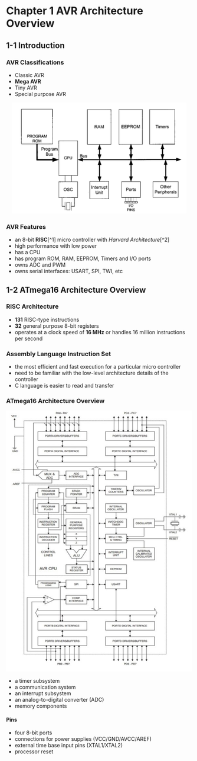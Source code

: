 # Chapter 1 AVR Architecture Overview

## 1-1 Introduction

### AVR Classifications

- Classic AVR
- **Mega AVR**
- Tiny AVR
- Special purpose AVR

<div align = center><img height = 300 src = "../assets/ch1-1.png"></div>

### AVR Features

- an 8-bit **RISC**[^1] micro controller with *Harvard Architecture*[^2]
- high performance with low power
- has a CPU
- has program ROM, RAM, EEPROM, Timers and I/O ports
- owns ADC and PWM
- owns serial interfaces: USART, SPI, TWI, etc

## 1-2 ATmega16 Architecture Overview

### RISC Architecture

- **131** RISC-type instructions
- **32** general purpose 8-bit registers
- operates at a clock speed of **16 MHz** or handles 16 million instructions per second

### Assembly Language Instruction Set

- the most efficient and fast execution for a particular micro controller
- need to be familiar with the low-level architecture details of the controller
- C language is easier to read and transfer

### ATmega16 Architecture Overview

<div align = center><img src = "../assets/ch1-2.jpg"></div>

- a timer subsystem
- a communication system
- an interrupt subsystem
- an analog-to-digital converter (ADC)
- memory components

#### Pins

- four 8-bit ports
- connections for power supplies (VCC/GND/AVCC/AREF)
- external time base input pins (XTAL1/XTAL2)
- processor reset
